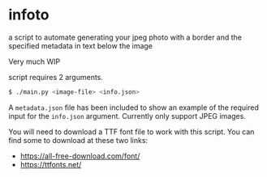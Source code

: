 # infoto
a script to automate generating your jpeg photo with a border and the specified metadata in text below the image

Very much WIP

script requires 2 arguments.
```bash
$ ./main.py <image-file> <info.json>
```

A `metadata.json` file has been included to show an example of the required input for the `info.json` argument.
Currently only support JPEG images.

You will need to download a TTF font file to work with this script. You can find some to download at these two links:
- https://all-free-download.com/font/
- https://ttfonts.net/

